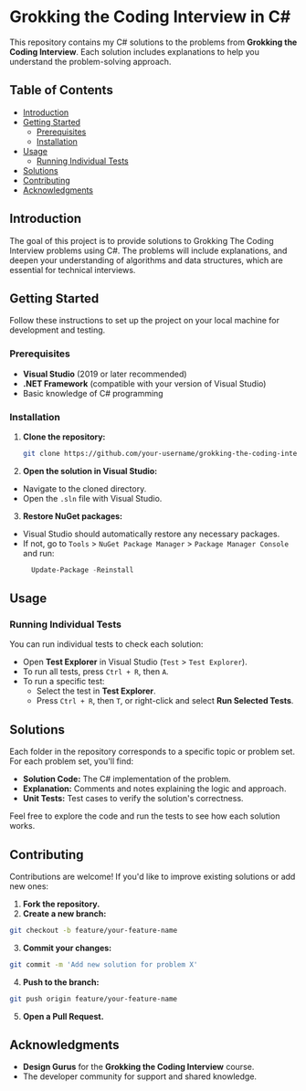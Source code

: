 # Grokking the Coding Interview in C\#

This repository contains my C# solutions to the problems from **Grokking the Coding Interview**. Each solution includes explanations to help you understand the problem-solving approach.

## Table of Contents

- [Introduction](#introduction)
- [Getting Started](#getting-started)
  - [Prerequisites](#prerequisites)
  - [Installation](#installation)
- [Usage](#usage)
  - [Running Individual Tests](#running-individual-tests)
- [Solutions](#solutions)
- [Contributing](#contributing)
- [Acknowledgments](#acknowledgments)

## Introduction

The goal of this project is to provide solutions to Grokking The Coding Interview problems using C#. The problems will include explanations, and deepen your understanding of algorithms and data structures, which are essential for technical interviews.

## Getting Started

Follow these instructions to set up the project on your local machine for development and testing.

### Prerequisites

- **Visual Studio** (2019 or later recommended)
- **.NET Framework** (compatible with your version of Visual Studio)
- Basic knowledge of C# programming

### Installation

1. **Clone the repository:**

   ```bash
   git clone https://github.com/your-username/grokking-the-coding-interview-csharp.git
   ```

2. **Open the solution in Visual Studio:** 
- Navigate to the cloned directory.
- Open the `.sln` file with Visual Studio.

3. **Restore NuGet packages:**
- Visual Studio should automatically restore any necessary packages.
- If not, go to `Tools` > `NuGet Package Manager` > `Package Manager Console` and run:
  ```PowerShell
    Update-Package -Reinstall
  ```  
## Usage
### Running Individual Tests
You can run individual tests to check each solution:
- Open **Test Explorer** in Visual Studio (`Test` > `Test Explorer`).
- To run all tests, press `Ctrl + R`, then `A`.
- To run a specific test:
  - Select the test in **Test Explorer**.
  - Press `Ctrl + R`, then `T`, or right-click and select **Run Selected Tests**.

## Solutions
Each folder in the repository corresponds to a specific topic or problem set. For each problem set, you'll find:
- **Solution Code:** The C# implementation of the problem.
- **Explanation:** Comments and notes explaining the logic and approach.
- **Unit Tests:** Test cases to verify the solution's correctness.

Feel free to explore the code and run the tests to see how each solution works.

## Contributing
Contributions are welcome! If you'd like to improve existing solutions or add new ones:
1. **Fork the repository.**
2. **Create a new branch:**
```bash
git checkout -b feature/your-feature-name
```
3. **Commit your changes:**
```bash
git commit -m 'Add new solution for problem X'
```
4. **Push to the branch:**
```bash
git push origin feature/your-feature-name
```
5. **Open a Pull Request.**

## Acknowledgments
- **Design Gurus** for the **Grokking the Coding Interview** course.
- The developer community for support and shared knowledge.

